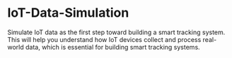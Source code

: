 # IoT-Data-Simulation
Simulate IoT data as the first step toward building a smart tracking system. This will help you understand how IoT devices collect and process real-world data, which is essential for building smart tracking systems.
